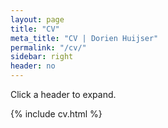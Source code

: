 ```yaml
---
layout: page
title: "CV"
meta_title: "CV | Dorien Huijser"
permalink: "/cv/"
sidebar: right
header: no
---
```


<html>
<head>
<style>
/* Style collapsible */
.collapsible {
  background-color: $ci-1;
  color: white;
  cursor: pointer;
  padding: 18px;
  width: 100%;
  border: none;
  text-align: left;
  outline: none;
  font-size: large;
}

.active, .collapsible:hover {
background-color: $ci-2;
}

.content {
padding: 0 18px;
display: none;
overflow: hidden;
background-color: #fff;
}

.collapsible:after {
content: '\002B'; /_ Unicode character for "plus" sign (+) _/
font-size: 20px;
color: black;
float: right;
margin-left: 5px;
}

.collapsible:active:after {
content: "\2212"; /_ Unicode character for "minus" sign (-) _/
}
</style>

</head>
</html>

Click a header to expand.

{% include cv.html %}
